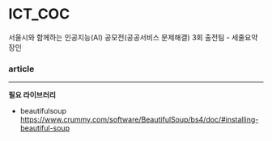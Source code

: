 # ICT_COC
서울시와 함께하는 인공지능(AI) 공모전(공공서비스 문제해결) 3회 출전팀 - 세줄요약장인


### article
---
**필요 라이브러리**
* beautifulsoup https://www.crummy.com/software/BeautifulSoup/bs4/doc/#installing-beautiful-soup
